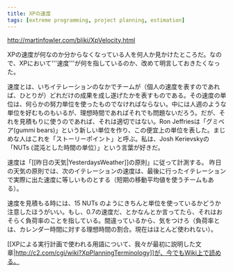 ```yaml
---
title: XPの速度
tags: [extreme programming, project planning, estimation]
---
```


http://martinfowler.com/bliki/XpVelocity.html

XPの速度が何なのか分からなくなっている人を何人か見かけたところだ。なので、XPにおいて'''速度'''が何を指しているのか、改めて明言しておきたくなった。

速度とは、いちイテレーションのなかでチームが（個人の速度を表すのであれば、ひとりが）どれだけの成果を成し遂げたかを表すものである。その速度の単位は、何らかの努力単位を使ったものでなければならない。中には人週のような単位を好むものもいるが、理想時間であればそれでも問題ないだろう。だが、それを見積もりに使うのであれば、それは適切ではない。Ron Jeffriesは「グミベア(gummi bears)」という新しい単位を作り、この便宜上の単位を表した。まじめな人はこれを「ストーリーポイント」と呼ぶ。私は、Josh Kerievskyの「NUTs (混沌とした時間の単位）」という言葉が好きだ。

速度は「[[昨日の天気|YesterdaysWeather]]の原則」に従って計測する。
昨日の天気の原則では、次のイテレーションの速度は、最後に行ったイテレーションで実際に出た速度に等しいものとする（短期の移動平均値を使うチームもある）。

速度を見積もる時には、15 NUTs のようにきちんと単位を使っているかどうか注意したほうがいい。もし、0.7の速度だ、とかなんとか言ってたら、それはおそらく負荷率のことを指している。間違っているから、気をつけろ（負荷率とは、カレンダー時間に対する理想時間の割合。現在はほとんど使われない）。

[[XPによる実行計画で使われる用語について、我々が最初に説明した文章|http://c2.com/cgi/wiki?XpPlanningTerminology]]が、今でもWiki上で読める。
